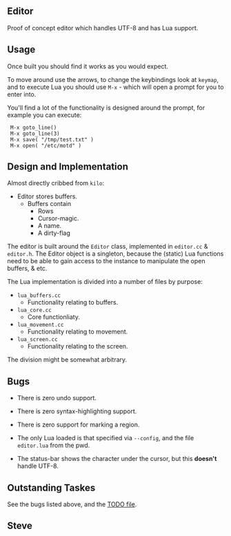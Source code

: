 
Editor
------

Proof of concept editor which handles UTF-8 and has Lua support.


Usage
-----

Once built you should find it works as you would expect.

To move around use the arrows, to change the keybindings look at `keymap`,
and to execute Lua you should use `M-x` - which will open a prompt for you
to enter into.

You'll find a lot of the functionality is designed around the prompt,
for example you can execute:

     M-x goto_line()
     M-x goto_line(3)
     M-x save( "/tmp/test.txt" )
     M-x open( "/etc/motd" )


Design and Implementation
-------------------------

Almost directly cribbed from `kilo`:

* Editor stores buffers.
    * Buffers contain
       - Rows
       - Cursor-magic.
       - A name.
       - A dirty-flag

The editor is built around the `Editor` class, implemented in `editor.cc` & `editor.h`.  The Editor object is a singleton, because the (static) Lua functions need to be able to gain access to the instance to manipulate the open buffers, & etc.

The Lua implementation is divided into a number of files by purpose:

* `lua_buffers.cc`
   * Functionality relating to buffers.
* `lua_core.cc`
   * Core functionliaty.
* `lua_movement.cc`
   * Functionality relating to movement.
* `lua_screen.cc`
   * Functionality relating to the screen.

The division might be somewhat arbitrary.


Bugs
----

* There is zero undo support.

* There is zero syntax-highlighting support.

* There is zero support for marking a region.

* The only Lua loaded is that specified via `--config`, and the file `editor.lua` from the pwd.


* The status-bar shows the character under the cursor, but this __doesn't__ handle UTF-8.


Outstanding Taskes
------------------

See the bugs listed above, and the [TODO file](TODO.md).


Steve
--
